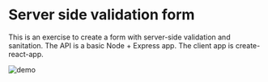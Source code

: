 # Server side validation form

This is an exercise to create a form with server-side validation and sanitation. The API is a basic Node + Express app. The client app is create-react-app.

![demo](https://res.cloudinary.com/dvrs8gsj3/image/upload/v1668926577/walkie-buddy/chrome-capture-2022-10-20_xcxjba.gif)
